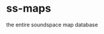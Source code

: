 # ss-maps
the entire soundspace map database                                                                                 
